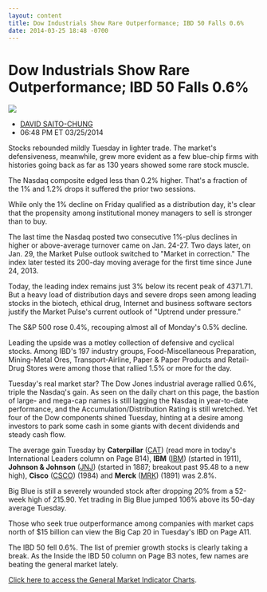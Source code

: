 ```yaml
---
layout: content
title: Dow Industrials Show Rare Outperformance; IBD 50 Falls 0.6%
date: 2014-03-25 18:48 -0700
---
```



Dow Industrials Show Rare Outperformance; IBD 50 Falls 0.6%
============================================================


![](https://www.investors.com/wp-content/uploads/ibd-migrated-images/MPv_140326_635313572394577214.png)

* [DAVID SAITO-CHUNG](https://www.investors.com/author/chungd/ "Posts by DAVID SAITO-CHUNG")
* 06:48 PM ET 03/25/2014




Stocks rebounded mildly Tuesday in lighter trade. The market's defensiveness, meanwhile, grew more evident as a few blue-chip firms with histories going back as far as 130 years showed some rare stock muscle.

  

The Nasdaq composite edged less than 0.2% higher. That's a fraction of the 1% and 1.2% drops it suffered the prior two sessions.

  

While only the 1% decline on Friday qualified as a distribution day, it's clear that the propensity among institutional money managers to sell is stronger than to buy.

  

The last time the Nasdaq posted two consecutive 1%-plus declines in higher or above-average turnover came on Jan. 24-27. Two days later, on Jan. 29, the Market Pulse outlook switched to "Market in correction." The index later tested its 200-day moving average for the first time since June 24, 2013.

  

Today, the leading index remains just 3% below its recent peak of 4371.71. But a heavy load of distribution days and severe drops seen among leading stocks in the biotech, ethical drug, Internet and business software sectors justify the Market Pulse's current outlook of "Uptrend under pressure."

  

The S&P 500 rose 0.4%, recouping almost all of Monday's 0.5% decline.

  

Leading the upside was a motley collection of defensive and cyclical stocks. Among IBD's 197 industry groups, Food-Miscellaneous Preparation, Mining-Metal Ores, Transport-Airline, Paper & Paper Products and Retail-Drug Stores were among those that rallied 1.5% or more for the day.

  

Tuesday's real market star? The Dow Jones industrial average rallied 0.6%, triple the Nasdaq's gain. As seen on the daily chart on this page, the bastion of large- and mega-cap names is still lagging the Nasdaq in year-to-date performance, and the Accumulation/Distribution Rating is still wretched. Yet four of the Dow components shined Tuesday, hinting at a desire among investors to park some cash in some giants with decent dividends and steady cash flow.

  

The average gain Tuesday by **Caterpillar** ([CAT](https://research.investors.com/quote.aspx?symbol=CAT)) (read more in today's International Leaders column on Page B14), **IBM** ([IBM](https://research.investors.com/quote.aspx?symbol=IBM)) (started in 1911), **Johnson & Johnson** ([JNJ](https://research.investors.com/quote.aspx?symbol=JNJ)) (started in 1887; breakout past 95.48 to a new high), **Cisco** ([CSCO](https://research.investors.com/quote.aspx?symbol=CSCO)) (1984) and **Merck** ([MRK](https://research.investors.com/quote.aspx?symbol=MRK)) (1891) was 2.8%.

  

Big Blue is still a severely wounded stock after dropping 20% from a 52-week high of 215.90. Yet trading in Big Blue jumped 106% above its 50-day average Tuesday.

  

Those who seek true outperformance among companies with market caps north of $15 billion can view the Big Cap 20 in Tuesday's IBD on Page A11.

  

The IBD 50 fell 0.6%. The list of premier growth stocks is clearly taking a break. As the Inside the IBD 50 column on Page B3 notes, few names are beating the general market lately.


[Click here to access the General Market Indicator Charts](https://www.investors.com/pdf/GMI_032614.pdf).




